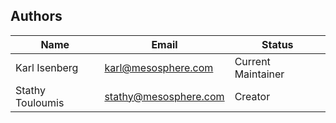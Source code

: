 Authors
-------

Name | Email | Status
-----|-------|--------
Karl Isenberg | karl@mesosphere.com | Current Maintainer
Stathy Touloumis | stathy@mesosphere.com | Creator
